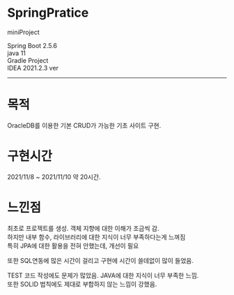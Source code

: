 # SpringPratice
miniProject <br>

Spring Boot 2.5.6 <br>
java 11 <br>
Gradle Project <br>
IDEA 2021.2.3 ver <br>

---------------------------------------------------------------

# 목적 <br>

OracleDB를 이용한 기본 CRUD가 가능한 기초 사이트 구현.

# 구현시간 <br>
2021/11/8 ~ 2021/11/10 약 20시간.

# 느낀점
최초로 프로젝트를 생성. 객체 지향에 대한 이해가 조금씩 감. <br>
하지만 내부 함수, 라이브러리에 대한 지식이 너무 부족하다는게 느껴짐  <br>
특히 JPA에 대한 활용을 전혀 안했는데, 개선이 필요 <br>

또한 SQL연동에 많은 시간이 걸리고 구현에 시간이 쓸데없이 많이 들었음. <br>

TEST 코드 작성에도 문제가 많았음. JAVA에 대한 지식이 너무 부족한 느낌. <br>
또한 SOLID 법칙에도 제대로 부합하지 않는 느낌이 강했음.
